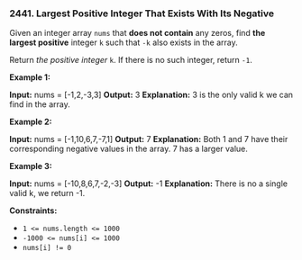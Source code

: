 ### 2441\. Largest Positive Integer That Exists With Its Negative

Given an integer array `nums` that **does not contain** any zeros, find **the largest positive** integer `k` such that `-k` also exists in the array.

Return _the positive integer_ `k`. If there is no such integer, return `-1`.

**Example 1:**

**Input:** nums = \[-1,2,-3,3\]
**Output:** 3
**Explanation:** 3 is the only valid k we can find in the array.

**Example 2:**

**Input:** nums = \[-1,10,6,7,-7,1\]
**Output:** 7
**Explanation:** Both 1 and 7 have their corresponding negative values in the array. 7 has a larger value.

**Example 3:**

**Input:** nums = \[-10,8,6,7,-2,-3\]
**Output:** -1
**Explanation:** There is no a single valid k, we return -1.

**Constraints:**

*   `1 <= nums.length <= 1000`
*   `-1000 <= nums[i] <= 1000`
*   `nums[i] != 0`
